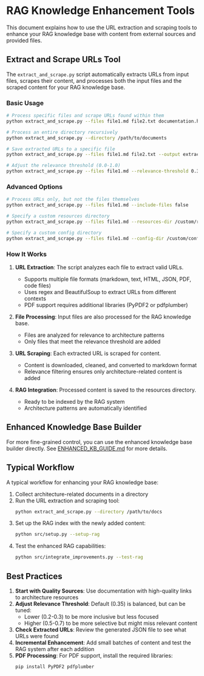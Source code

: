 # RAG Knowledge Enhancement Tools

This document explains how to use the URL extraction and scraping tools to enhance your RAG knowledge base with content from external sources and provided files.

## Extract and Scrape URLs Tool

The `extract_and_scrape.py` script automatically extracts URLs from input files, scrapes their content, and processes both the input files and the scraped content for your RAG knowledge base.

### Basic Usage

```bash
# Process specific files and scrape URLs found within them
python extract_and_scrape.py --files file1.md file2.txt documentation.html

# Process an entire directory recursively
python extract_and_scrape.py --directory /path/to/documents

# Save extracted URLs to a specific file
python extract_and_scrape.py --files file1.md file2.txt --output extracted_urls.json

# Adjust the relevance threshold (0.0-1.0)
python extract_and_scrape.py --files file1.md --relevance-threshold 0.3
```

### Advanced Options

```bash
# Process URLs only, but not the files themselves
python extract_and_scrape.py --files file1.md --include-files false

# Specify a custom resources directory
python extract_and_scrape.py --files file1.md --resources-dir /custom/resources/dir

# Specify a custom config directory
python extract_and_scrape.py --files file1.md --config-dir /custom/config/dir
```

### How It Works

1. **URL Extraction**: The script analyzes each file to extract valid URLs.
   - Supports multiple file formats (markdown, text, HTML, JSON, PDF, code files)
   - Uses regex and BeautifulSoup to extract URLs from different contexts
   - PDF support requires additional libraries (PyPDF2 or pdfplumber)

2. **File Processing**: Input files are also processed for the RAG knowledge base.
   - Files are analyzed for relevance to architecture patterns
   - Only files that meet the relevance threshold are added

3. **URL Scraping**: Each extracted URL is scraped for content.
   - Content is downloaded, cleaned, and converted to markdown format
   - Relevance filtering ensures only architecture-related content is added

4. **RAG Integration**: Processed content is saved to the resources directory.
   - Ready to be indexed by the RAG system
   - Architecture patterns are automatically identified

## Enhanced Knowledge Base Builder

For more fine-grained control, you can use the enhanced knowledge base builder directly. See [ENHANCED_KB_GUIDE.md](ENHANCED_KB_GUIDE.md) for more details.

## Typical Workflow

A typical workflow for enhancing your RAG knowledge base:

1. Collect architecture-related documents in a directory
2. Run the URL extraction and scraping tool:
   ```bash
   python extract_and_scrape.py --directory /path/to/docs
   ```
3. Set up the RAG index with the newly added content:
   ```bash
   python src/setup.py --setup-rag
   ```
4. Test the enhanced RAG capabilities:
   ```bash
   python src/integrate_improvements.py --test-rag
   ```

## Best Practices

1. **Start with Quality Sources**: Use documentation with high-quality links to architecture resources
2. **Adjust Relevance Threshold**: Default (0.35) is balanced, but can be tuned:
   - Lower (0.2-0.3) to be more inclusive but less focused
   - Higher (0.5-0.7) to be more selective but might miss relevant content
3. **Check Extracted URLs**: Review the generated JSON file to see what URLs were found
4. **Incremental Enhancement**: Add small batches of content and test the RAG system after each addition
5. **PDF Processing**: For PDF support, install the required libraries:
   ```bash
   pip install PyPDF2 pdfplumber
   ```